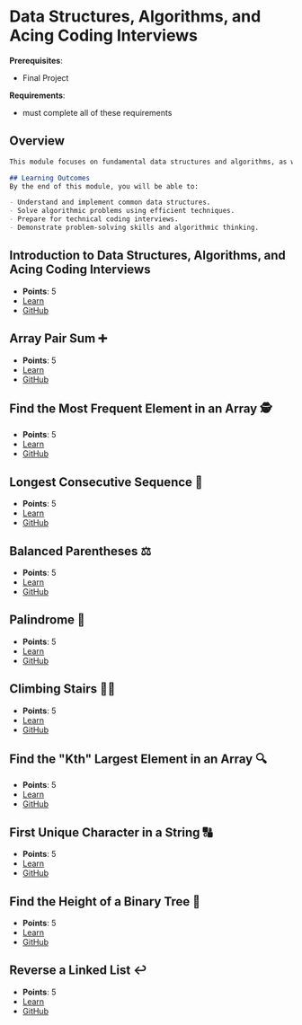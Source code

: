 # Data Structures, Algorithms, and Acing Coding Interviews

**Prerequisites**:
- Final Project

**Requirements**:
- must complete all of these requirements

## Overview
```md
This module focuses on fundamental data structures and algorithms, as well as techniques for acing coding interviews. You will practice solving common algorithmic problems and learn strategies to approach and solve these problems effectively.

## Learning Outcomes
By the end of this module, you will be able to:

- Understand and implement common data structures.
- Solve algorithmic problems using efficient techniques.
- Prepare for technical coding interviews.
- Demonstrate problem-solving skills and algorithmic thinking.
```

## Introduction to Data Structures, Algorithms, and Acing Coding Interviews
<!-- TODO: due date -->
- **Points**: 5
- [Learn](https://learn.firstdraft.com/lessons/330-ruby-data-structures-algorithms-intro)
- [GitHub](https://github.com/DPI-WE/ruby-data-structures-algorithms-intro)

## Array Pair Sum ➕
<!-- TODO: due date -->
- **Points**: 5
- [Learn](https://learn.firstdraft.com/lessons/331-ruby-data-structures-algorithms-two-sum)
- [GitHub](https://github.com/DPI-WE/ruby-data-structures-algorithms-two-sum)

## Find the Most Frequent Element in an Array 🕵️
<!-- TODO: due date -->
- **Points**: 5
- [Learn](https://learn.firstdraft.com/lessons/341-most-frequent-element-in-array)
- [GitHub](https://github.com/DPI-WE/most-frequent-element-in-array)

## Longest Consecutive Sequence 🍡
<!-- TODO: due date -->
- **Points**: 5
- [Learn](https://learn.firstdraft.com/lessons/335-longest-consecutive-sequence)
- [GitHub](https://github.com/DPI-WE/longest-consecutive-sequence)

## Balanced Parentheses ⚖️
<!-- TODO: due date -->
- **Points**: 5
- [Learn](https://learn.firstdraft.com/lessons/336-balanced-parentheses)
- [GitHub](https://github.com/DPI-WE/balanced-parentheses)

## Palindrome 🔁
<!-- TODO: due date -->
- **Points**: 5
- [Learn](https://learn.firstdraft.com/lessons/343-ruby-data-structures-algorithms-palindrome)
- [GitHub](https://github.com/DPI-WE/ruby-data-structures-algorithms-palindrome)

## Climbing Stairs 🧗‍♀️
<!-- TODO: due date -->
- **Points**: 5
- [Learn](https://learn.firstdraft.com/lessons/344-ruby-data-structures-algorithms-climbing-stairs)
- [GitHub](https://github.com/DPI-WE/ruby-data-structures-algorithms-climbing-stairs)

## Find the "Kth" Largest Element in an Array 🔍
<!-- TODO: due date -->
- **Points**: 5
- [Learn](https://learn.firstdraft.com/lessons/345-ruby-data-structures-algorithms-kth-largest-element)
- [GitHub](https://github.com/DPI-WE/ruby-data-structures-algorithms-kth-largest-element)

## First Unique Character in a String 🔠
<!-- TODO: due date -->
- **Points**: 5
- [Learn](https://learn.firstdraft.com/lessons/346-ruby-data-structures-algorithms-first-unique-character-in-string)
- [GitHub](https://github.com/DPI-WE/ruby-data-structures-algorithms-first-unique-character-in-string)

## Find the Height of a Binary Tree 🌳
<!-- TODO: due date -->
- **Points**: 5
- [Learn](https://learn.firstdraft.com/lessons/347-ruby-data-structures-algorithms-find-height-of-binary-tree)
- [GitHub](https://github.com/DPI-WE/ruby-data-structures-algorithms-find-height-of-binary-tree)

## Reverse a Linked List ↩️
<!-- TODO: due date -->
- **Points**: 5
- [Learn](https://learn.firstdraft.com/lessons/348-ruby-data-structures-algorithms-reverse-linked-list)
- [GitHub](https://github.com/DPI-WE/ruby-data-structures-algorithms-reverse-linked-list)
